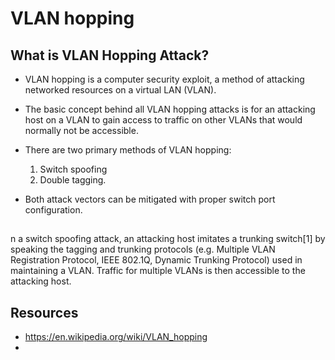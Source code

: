 # VLAN hopping

## What is VLAN Hopping Attack?

- VLAN hopping is a computer security exploit, a method of attacking networked resources on a virtual LAN (VLAN). 
- The basic concept behind all VLAN hopping attacks is for an attacking host on a VLAN to gain access to traffic on other VLANs that would normally not be accessible. 
- There are two primary methods of VLAN hopping: 
 
    1. Switch spoofing
    2. Double tagging. 
   
- Both attack vectors can be mitigated with proper switch port configuration.

## 

n a switch spoofing attack, an attacking host imitates a trunking switch[1] by speaking the tagging and trunking protocols (e.g. Multiple VLAN Registration Protocol, IEEE 802.1Q, Dynamic Trunking Protocol) used in maintaining a VLAN. Traffic for multiple VLANs is then accessible to the attacking host. 


## Resources

- https://en.wikipedia.org/wiki/VLAN_hopping
- 
